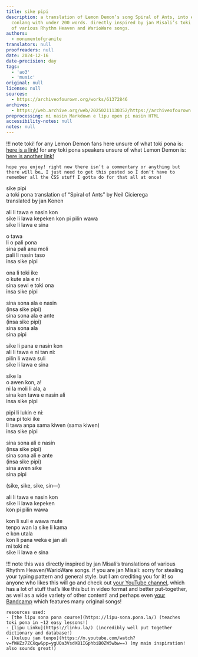 ```yaml
---
title: sike pipi
description: a translation of Lemon Demon’s song Spiral of Ants, into everyone’s favorite
  conlang with under 200 words. directly inspired by jan Misali’s toki pona translations
  of various Rhythm Heaven and WarioWare songs.
authors:
  - monumentofgranite
translators: null
proofreaders: null
date: 2024-12-16
date-precision: day
tags:
  - 'ao3'
  - 'music'
original: null
license: null
sources:
  - https://archiveofourown.org/works/61372846
archives:
  - https://web.archive.org/web/20250211130352/https://archiveofourown.org/works/61372846
preprocessing: mi nasin Markdown e lipu open pi nasin HTML
accessibility-notes: null
notes: null
---
```


!!! note
    toki! for any Lemon Demon fans here unsure of what toki pona is: [here is a link!](https://en.m.wikipedia.org/wiki/Toki_Pona) for any toki pona speakers unsure of what Lemon Demon is: [here is another link!](https://en.m.wikipedia.org/wiki/Lemon_Demon)

    hope you enjoy! right now there isn’t a commentary or anything but there will be… I just need to get this posted so I don’t have to remember all the CSS stuff I gotta do for that all at once!

sike pipi  
a toki pona translation of “Spiral of Ants” by Neil Cicierega  
translated by jan Konen

ali li tawa e nasin kon  
sike li lawa kepeken kon pi pilin wawa  
sike li lawa e sina 

o tawa  
li o pali pona  
sina pali anu moli  
pali li nasin taso  
insa sike pipi 

ona li toki ike  
o kute ala e ni  
sina sewi e toki ona  
insa sike pipi 

sina sona ala e nasin  
(insa sike pipi)  
sina sona ala e ante  
(insa sike pipi)  
sina sona ala  
sina pipi

sike li pana e nasin kon  
ali li tawa e ni tan ni:  
pilin li wawa suli  
sike li lawa e sina

sike la  
o awen kon, a!  
ni la moli li ala, a  
sina ken tawa e nasin ali  
insa sike pipi

pipi li lukin e ni:  
ona pi toki ike  
li tawa anpa sama kiwen (sama kiwen)  
insa sike pipi

sina sona ali e nasin  
(insa sike pipi)  
sina sona ali e ante  
(insa sike pipi)  
sina awen sike  
sina pipi

(sike, sike, sike, sin—)

ali li tawa e nasin kon  
sike li lawa kepeken  
kon pi pilin wawa

kon li suli e wawa mute  
tenpo wan la sike li kama  
e kon utala  
kon li pana weka e jan ali  
mi toki ni:  
sike li lawa e sina

!!! note
    this was directly inspired by jan Misali’s translations of various Rhythm Heaven/WarioWare songs. if you are jan Misali: sorry for stealing your typing pattern and general style. but I am crediting you for it! so anyone who likes this will go and check out [your YouTube channel](https://m.youtube.com/@HBMmaster), which has a lot of stuff that’s like this but in video format and better put-together, as well as a wide variety of other content! and perhaps even [your Bandcamp](https://conlangcritic.bandcamp.com/) which features many original songs!

    resources used:
    - [the lipu sona pona course](https://lipu-sona.pona.la/) (teaches toki pona in ~12 easy lessons!)
    - [lipu Linku](https://linku.la/) (incredibly well put together dictionary and database!)
    - [kulupu jan tenpo](https://m.youtube.com/watch?v=fWHZz7ZCXqw&pp=ygUQa3VsdXB1IGphbiB0ZW5wbw==) (my main inspiration! also sounds great!)